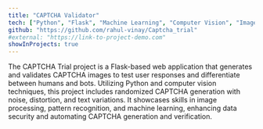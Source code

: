 ```yaml
---
title: "CAPTCHA Validator"
tech: ["Python", "Flask", "Machine Learning", "Computer Vision", "Image Processing"]
github: "https://github.com/rahul-vinay/Captcha_trial"
#external: "https://link-to-project-demo.com"
showInProjects: true
---
```


The CAPTCHA Trial project is a Flask-based web application that generates and validates CAPTCHA images to test user responses and differentiate between humans and bots. Utilizing Python and computer vision techniques, this project includes randomized CAPTCHA generation with noise, distortion, and text variations. It showcases skills in image processing, pattern recognition, and machine learning, enhancing data security and automating CAPTCHA generation and verification.
